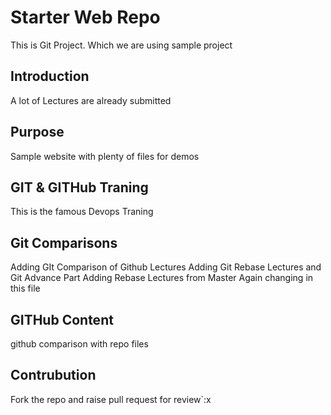# Starter Web Repo

This is Git Project. Which we are using sample project

## Introduction 
A lot of Lectures are already submitted

## Purpose

Sample website with plenty of files for demos

## GIT & GITHub Traning 
This is the famous Devops Traning

## Git Comparisons 
Adding GIt Comparison of Github Lectures
Adding Git Rebase Lectures and Git Advance Part
Adding Rebase Lectures from Master
Again changing in this file
## GITHub Content	
github comparison with repo files

## Contrubution 
   Fork the repo and raise pull request for review`:x
   

